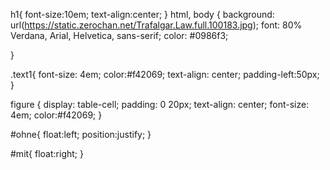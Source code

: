 h1{
	font-size:10em;
	text-align:center;
}
html, body {
  background: url(https://static.zerochan.net/Trafalgar.Law.full.100183.jpg);
  font: 80% Verdana, Arial, Helvetica, sans-serif;
  color: #0986f3;

}

.text1{
	font-size: 4em;
	color:#f42069;
	text-align: center;
	padding-left:50px;
}

figure {
display: table-cell;
padding: 0 20px;
text-align: center;
font-size: 4em;
color:#f42069;
}

#ohne{
	float:left;
	position:justify;
}


#mit{
	float:right;
}

<div style="display: table; width: 25%; height: 75%;">
<!-- Tags -->
</div>


